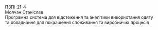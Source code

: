 ПЗПІ-21-4  
Молчан Станіслав  
Програмна система для відстеження та аналітики використання одягу та обладнання для покращення споживання та виробничих процесів  
